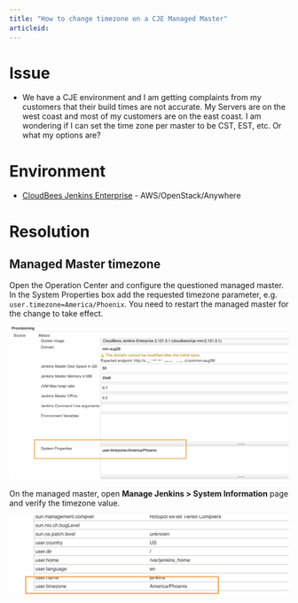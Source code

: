 ```yaml
---
title: "How to change timezone on a CJE Managed Master"
articleid: 
---
```


# Issue

* We have a CJE environment and I am getting complaints from my customers that their build times are not accurate. My Servers are on the west coast and most of my customers are on the east coast. I am wondering if I can set the time zone per master to be CST, EST, etc. Or what my options are?

# Environment

* [CloudBees Jenkins Enterprise](https://release-notes.cloudbees.com/product/91) - AWS/OpenStack/Anywhere

# Resolution

## Managed Master timezone

Open the Operation Center and configure the questioned managed master. In the System Properties box add the requested timezone parameter, e.g. `user.timezone=America/Phoenix`. You need to restart the managed master for the change to take effect.

![](how-to-change-timezone-on-a-cje-managed-master/timezone1.png)

On the managed master, open **Manage Jenkins > System Information** page and verify the timezone value.

![](how-to-change-timezone-on-a-cje-managed-master/timezone2.png)

